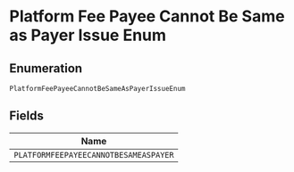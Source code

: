 
# Platform Fee Payee Cannot Be Same as Payer Issue Enum

## Enumeration

`PlatformFeePayeeCannotBeSameAsPayerIssueEnum`

## Fields

| Name |
|  --- |
| `PLATFORMFEEPAYEECANNOTBESAMEASPAYER` |


